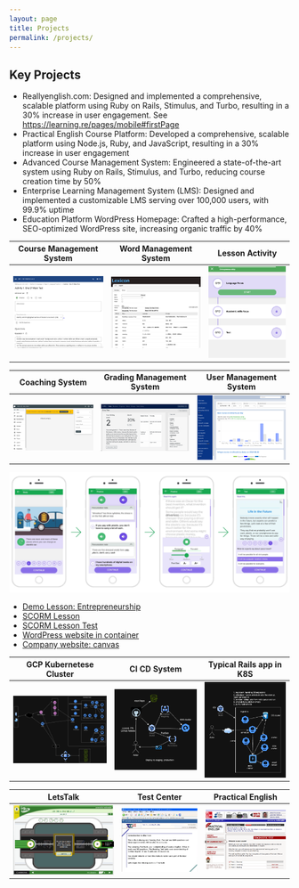 ```yaml
---
layout: page
title: Projects
permalink: /projects/
---
```


## Key Projects

  - Reallyenglish.com: Designed and implemented a comprehensive, scalable platform using Ruby on Rails, Stimulus, and Turbo, resulting in a 30% increase in user engagement. See https://learning.re/pages/mobile#firstPage
  - Practical English Course Platform: Developed a comprehensive, scalable platform using Node.js, Ruby, and JavaScript, resulting in a 30% increase in user engagement
  - Advanced Course Management System: Engineered a state-of-the-art system using Ruby on Rails, Stimulus, and Turbo, reducing course creation time by 50%
  - Enterprise Learning Management System (LMS): Designed and implemented a customizable LMS serving over 100,000 users, with 99.9% uptime
  - Education Platform WordPress Homepage: Crafted a high-performance, SEO-optimized WordPress site, increasing organic traffic by 40%

|Course Management System | Word Management System| Lesson Activity |
|---|---|---|
|<img width="280" alt="cms" src="assets/img/re/cms4.png">| <img width="280" alt="mobile" src="assets/img/re/lexicon.png">| <img width="280" alt="mobile" src="assets/img/re/pe7.png">|

|Coaching System | Grading Management System| User Management System |
|---|---|---|
|<img width="280" alt="cms" src="assets/img/re/crm.png">| <img width="280" alt="mobile" src="assets/img/re/gms.png">| <img width="280" alt="mobile" src="assets/img/re/ums.png">|

<img alt="course" src="assets/img/re/len.png">

* <a href="https://demo.learning.re/en/lesson_2822391.html">Demo Lesson: Entrepreneurship</a>
* <a href="https://assets.learning.re/rels/scorm/starter/en/i-like-shopping.zip">SCORM Lesson </a>
* <a href="https://learning.re/rels/scorm/demo/scorm12.html">SCORM Lesson Test </a>
* <a href="https://www.iaeuk.net/">WordPress website in container</a>
* <a href="https://iaeuk.onrender.com/">Company website: canvas</a>

|GCP Kubernetese Cluster|CI CD System | Typical Rails app in K8S|
|---|---|---|
|<img width="280" alt="cms" src="assets/img/re/k8s.jpg">| <img width="280" alt="mobile" src="assets/img/re/cicd.png">|<img width="280" alt="cms" src="assets/img/re/k8s-rails.png">|

|LetsTalk|Test Center|Practical English|
|---|---|---|
|<img width="380" alt="letstalk" src="assets/img/re/letstalk.png">|<img width="280" alt="letstalk" src="assets/img/re/test_centre.png">|<img width="280" alt="pe4" src="assets/img/re/PE4_lesson_menu.png">|
